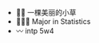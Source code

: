 - 🤲🏻 一棵美丽的小草
- 👩🏻‍🎓 Major in Statistics
- 〰️ intp 5w4

<!---
AntheaRen/AntheaRen is a ✨ special ✨ repository because its `README.md` (this file) appears on your GitHub profile.
You can click the Preview link to take a look at your changes.
--->
